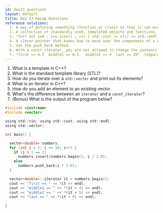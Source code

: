 ```yaml
---
id: day23_questions
layout: default
title: Day 23 Recap Questions
reference solutions:
  1. A way of defining something (function or class) so that it can work with multiple types.
  2. A collection of standardly used, templated objects and functions.
  3. "for( int i=0 ; i<v.size() ; i++ ) std::cout << v[i] << std::endl;" or " for( vector<type>::iterator it=v.begin() ; it!=v.end ; it++ ) std::cout << *it << std::endl;
  4. A clever pointer that knows how to move over the components of a data structure (e.g. supports increment and dereferencing).
  5. Use the push_back method.
  6. With a const_iterator, you are not allowed to change the contents.
  7. "first == 4.5  middle1 == 0.5   middle2 == 4  last == 20"  (separate lines)
---
```


1. What is a template in C++?
2. What is the standard template library (STL)?
3. How do you iterate over a `std::vector` and print out its elements?
4. What is an iterator in C++?
5. How do you add an element to an existing vector.
6. What's the difference between an `iterator` and a `const_iterator`?
7. (Bonus) What is the output of the program below?

```c
#include <iostream>
#include <vector>

using std::cin; using std::cout; using std::endl;
using std::vector;

int main() {

  vector<double> numbers;
  for (int i = 1; i <= 10; i++) {
    if (i % 2 == 1)
      numbers.insert(numbers.begin(), i / 2.0);
    else
      numbers.push_back(i * 2.0);
  }

  vector<double>::iterator it = numbers.begin();
  cout << "first == " << *it << endl;
  cout << "middle1 == " << *(it + 4) << endl;
  cout << "middle2 == " << *(it + 5) << endl;
  cout << "last == " << *(it + 9) << endl;
  
}
```
